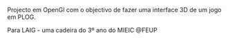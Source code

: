 Projecto em OpenGl com o objectivo de fazer uma interface 3D de um jogo em PLOG.

Para LAIG - uma cadeira do 3º ano do MIEIC @FEUP